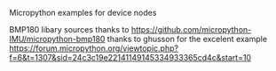 Micropython examples for device nodes

BMP180 libary sources thanks to https://github.com/micropython-IMU/micropython-bmp180
thanks to ghusson for the excelent example https://forum.micropython.org/viewtopic.php?f=6&t=1307&sid=24c3c19e22141149145334933365cd4c&start=10

